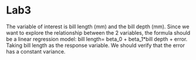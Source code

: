 # Lab3
The variable of interest is bill length (mm) and the bill depth (mm). Since we want to explore the relationship between the 2 variables, the formula should be a linear regression model: bill length= beta_0 + beta_1*bill depth + error. Taking bill length as the response variable. We should verify that the error has a constant variance. 